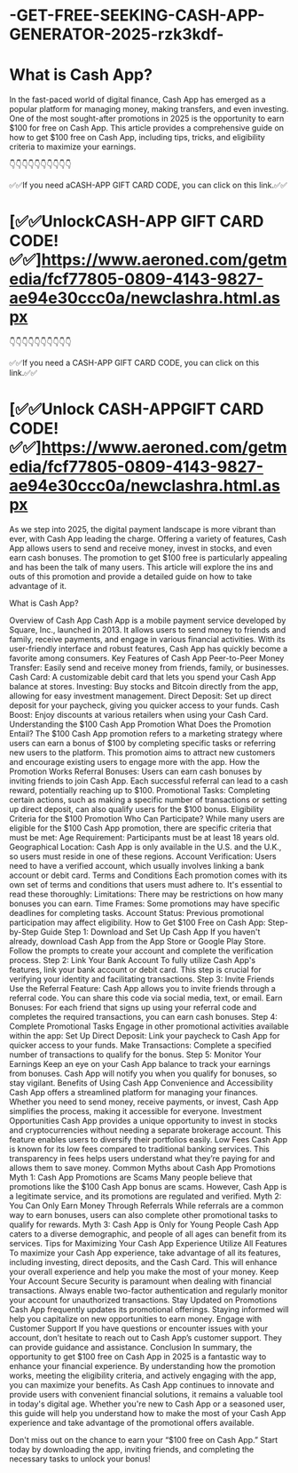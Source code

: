 # -GET-FREE-SEEKING-CASH-APP-GENERATOR-2025-rzk3kdf-
 # What is Cash App?
In the fast-paced world of digital finance, Cash App has emerged as a popular platform for managing money, making transfers, and even investing. One of the most sought-after promotions in 2025 is the opportunity to earn $100 for free on Cash App. This article provides a comprehensive guide on how to get $100 free on Cash App, including tips, tricks, and eligibility criteria to maximize your earnings.

 

👇👇👇👇👇👇👇👇👇👇

✅✅If you need aCASH-APP GIFT CARD CODE, you can click on this link.✅✅

 # [✅✅UnlockCASH-APP GIFT CARD CODE!✅✅]https://www.aeroned.com/getmedia/fcf77805-0809-4143-9827-ae94e30ccc0a/newclashra.html.aspx

👇👇👇👇👇👇👇👇👇👇

✅✅If you need a CASH-APP GIFT CARD CODE, you can click on this link.✅✅

 # [✅✅Unlock CASH-APPGIFT CARD CODE!✅✅]https://www.aeroned.com/getmedia/fcf77805-0809-4143-9827-ae94e30ccc0a/newclashra.html.aspx

 

As we step into 2025, the digital payment landscape is more vibrant than ever, with Cash App leading the charge. Offering a variety of features, Cash App allows users to send and receive money, invest in stocks, and even earn cash bonuses. The promotion to get $100 free is particularly appealing and has been the talk of many users. This article will explore the ins and outs of this promotion and provide a detailed guide on how to take advantage of it.

What is Cash App?
 

 

Overview of Cash App
Cash App is a mobile payment service developed by Square, Inc., launched in 2013. It allows users to send money to friends and family, receive payments, and engage in various financial activities. With its user-friendly interface and robust features, Cash App has quickly become a favorite among consumers.
Key Features of Cash App
Peer-to-Peer Money Transfer: Easily send and receive money from friends, family, or businesses.
Cash Card: A customizable debit card that lets you spend your Cash App balance at stores.
Investing: Buy stocks and Bitcoin directly from the app, allowing for easy investment management.
Direct Deposit: Set up direct deposit for your paycheck, giving you quicker access to your funds.
Cash Boost: Enjoy discounts at various retailers when using your Cash Card.
Understanding the $100 Cash App Promotion
What Does the Promotion Entail?
The $100 Cash App promotion refers to a marketing strategy where users can earn a bonus of $100 by completing specific tasks or referring new users to the platform. This promotion aims to attract new customers and encourage existing users to engage more with the app.
How the Promotion Works
Referral Bonuses: Users can earn cash bonuses by inviting friends to join Cash App. Each successful referral can lead to a cash reward, potentially reaching up to $100.
Promotional Tasks: Completing certain actions, such as making a specific number of transactions or setting up direct deposit, can also qualify users for the $100 bonus.
Eligibility Criteria for the $100 Promotion
Who Can Participate?
While many users are eligible for the $100 Cash App promotion, there are specific criteria that must be met:
Age Requirement: Participants must be at least 18 years old.
Geographical Location: Cash App is only available in the U.S. and the U.K., so users must reside in one of these regions.
Account Verification: Users need to have a verified account, which usually involves linking a bank account or debit card.
Terms and Conditions
Each promotion comes with its own set of terms and conditions that users must adhere to. It's essential to read these thoroughly:
Limitations: There may be restrictions on how many bonuses you can earn.
Time Frames: Some promotions may have specific deadlines for completing tasks.
Account Status: Previous promotional participation may affect eligibility.
How to Get $100 Free on Cash App: Step-by-Step Guide
Step 1: Download and Set Up Cash App
If you haven't already, download Cash App from the App Store or Google Play Store. Follow the prompts to create your account and complete the verification process.
Step 2: Link Your Bank Account
To fully utilize Cash App's features, link your bank account or debit card. This step is crucial for verifying your identity and facilitating transactions.
Step 3: Invite Friends
Use the Referral Feature: Cash App allows you to invite friends through a referral code. You can share this code via social media, text, or email.
Earn Bonuses: For each friend that signs up using your referral code and completes the required transactions, you can earn cash bonuses.
Step 4: Complete Promotional Tasks
Engage in other promotional activities available within the app:
Set Up Direct Deposit: Link your paycheck to Cash App for quicker access to your funds.
Make Transactions: Complete a specified number of transactions to qualify for the bonus.
Step 5: Monitor Your Earnings
Keep an eye on your Cash App balance to track your earnings from bonuses. Cash App will notify you when you qualify for bonuses, so stay vigilant.
Benefits of Using Cash App
Convenience and Accessibility
Cash App offers a streamlined platform for managing your finances. Whether you need to send money, receive payments, or invest, Cash App simplifies the process, making it accessible for everyone.
Investment Opportunities
Cash App provides a unique opportunity to invest in stocks and cryptocurrencies without needing a separate brokerage account. This feature enables users to diversify their portfolios easily.
Low Fees
Cash App is known for its low fees compared to traditional banking services. This transparency in fees helps users understand what they’re paying for and allows them to save money.
Common Myths about Cash App Promotions
Myth 1: Cash App Promotions are Scams
Many people believe that promotions like the $100 Cash App bonus are scams. However, Cash App is a legitimate service, and its promotions are regulated and verified.
Myth 2: You Can Only Earn Money Through Referrals
While referrals are a common way to earn bonuses, users can also complete other promotional tasks to qualify for rewards.
Myth 3: Cash App is Only for Young People
Cash App caters to a diverse demographic, and people of all ages can benefit from its services.
Tips for Maximizing Your Cash App Experience
Utilize All Features
To maximize your Cash App experience, take advantage of all its features, including investing, direct deposits, and the Cash Card. This will enhance your overall experience and help you make the most of your money.
Keep Your Account Secure
Security is paramount when dealing with financial transactions. Always enable two-factor authentication and regularly monitor your account for unauthorized transactions.
Stay Updated on Promotions
Cash App frequently updates its promotional offerings. Staying informed will help you capitalize on new opportunities to earn money.
Engage with Customer Support
If you have questions or encounter issues with your account, don’t hesitate to reach out to Cash App’s customer support. They can provide guidance and assistance.
Conclusion
In summary, the opportunity to get $100 free on Cash App in 2025 is a fantastic way to enhance your financial experience. By understanding how the promotion works, meeting the eligibility criteria, and actively engaging with the app, you can maximize your benefits.
As Cash App continues to innovate and provide users with convenient financial solutions, it remains a valuable tool in today's digital age. Whether you're new to Cash App or a seasoned user, this guide will help you understand how to make the most of your Cash App experience and take advantage of the promotional offers available.

Don't miss out on the chance to earn your “$100 free on Cash App.” Start today by downloading the app, inviting friends, and completing the necessary tasks to unlock your bonus!
